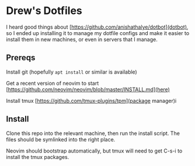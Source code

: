 # Drew's Dotfiles

I heard good things about [https://github.com/anishathalye/dotbot](dotbot), so I ended up 
installing it to manage my dotfile configs and make it easier to install them in new machines, or
even in servers that I manage.  

## Prereqs

Install git (hopefully `apt install` or similar is available)

Get a recent version of neovim to start 
[https://github.com/neovim/neovim/blob/master/INSTALL.md](here)

Install tmux [https://github.com/tmux-plugins/tpm](package manager)i

## Install

Clone this repo into the relevant machine, then run the install script.  The files should be
symlinked into the right place.  

Neovim should bootstrap automatically, but tmux will need to get C-s-i to install the tmux
packages.
